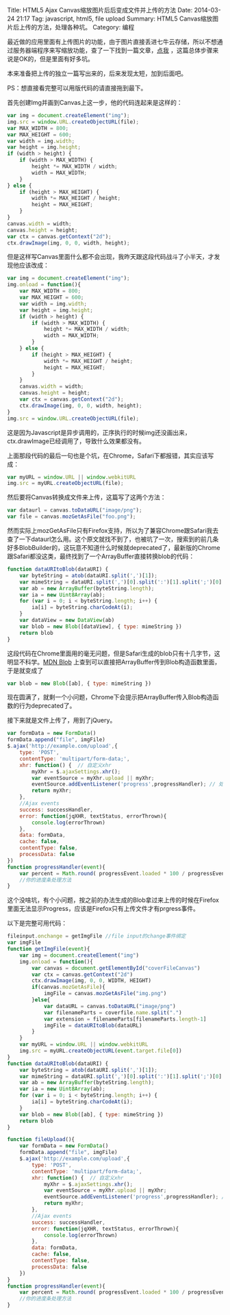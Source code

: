 Title: HTML5 Ajax Canvas缩放图片后后变成文件并上传的方法
Date: 2014-03-24 21:17
Tag: javascript, html5, file upload
Summary: HTML5 Canvas缩放图片后上传的方法，处理各种坑。
Category: 编程

最近做的应用里面有上传图片的功能，由于图片直接丢进七牛云存储，所以不想通过服务器端程序来写缩放功能，查了一下找到一篇文章，[点我](http://hacks.mozilla.org/2011/01/how-to-develop-a-html5-image-uploader/) ，这篇总体步骤来说是OK的，但是里面有好多坑。

本来准备把上传的独立一篇写出来的，后来发现太短，加到后面吧。

PS：想直接看完整可以用版代码的请直接拖到最下。

首先创建Img并画到Canvas上这一步，他的代码连起来是这样的：

``` javascript
var img = document.createElement("img");
img.src = window.URL.createObjectURL(file);
var MAX_WIDTH = 800;
var MAX_HEIGHT = 600;
var width = img.width;
var height = img.height;
if (width > height) {
    if (width > MAX_WIDTH) {
        height *= MAX_WIDTH / width;
        width = MAX_WIDTH;
    }
} else {
    if (height > MAX_HEIGHT) {
        width *= MAX_HEIGHT / height;
        height = MAX_HEIGHT;
    }
}
canvas.width = width;
canvas.height = height;
var ctx = canvas.getContext("2d");
ctx.drawImage(img, 0, 0, width, height);
```

但是这样写Canvas里面什么都不会出现，我昨天跟这段代码战斗了小半天，才发现他应该改成：

``` javascript
var img = document.createElement("img");
img.onload = function(){
	var MAX_WIDTH = 800;
	var MAX_HEIGHT = 600;
	var width = img.width;
	var height = img.height;
	if (width > height) {
  		if (width > MAX_WIDTH) {
    		height *= MAX_WIDTH / width;
    		width = MAX_WIDTH;
    	}
	} else {
  		if (height > MAX_HEIGHT) {
    		width *= MAX_HEIGHT / height;
    		height = MAX_HEIGHT;
    	}
	}
	canvas.width = width;
	canvas.height = height;
	var ctx = canvas.getContext("2d");
	ctx.drawImage(img, 0, 0, width, height);
}
img.src = window.URL.createObjectURL(file);
```

这是因为Javascript是异步调用的，正序执行的时候img还没画出来，ctx.drawImage已经调用了，导致什么效果都没有。

上面那段代码的最后一句也是个坑，在Chrome，Safari下都报错，其实应该写成：

``` javascript
var myURL = window.URL || window.webkitURL
img.src = myURL.createObjectURL(file);
```

然后要将Canvas转换成文件来上传，这篇写了这两个方法：

``` javascript
var dataurl = canvas.toDataURL("image/png");
var file = canvas.mozGetAsFile("foo.png");
```

然而实际上mozGetAsFile只有Firefox支持，所以为了兼容Chrome跟Safari我去查了一下dataurl怎么用。这个原文就找不到了，也被坑了一次，搜索到的前几条好多BlobBuilder的，这玩意不知道什么时候就deprecated了，最新版的Chrome跟Safari都没这类，最终找到了一个ArrayBuffer直接转换blob的代码：

``` javascript
function dataURItoBlob(dataURI) {
    var byteString = atob(dataURI.split(',')[1]);
    var mimeString = dataURI.split(',')[0].split(':')[1].split(';')[0]
    var ab = new ArrayBuffer(byteString.length);
    var ia = new Uint8Array(ab);
    for (var i = 0; i < byteString.length; i++) {
        ia[i] = byteString.charCodeAt(i);
    }
    var dataView = new DataView(ab)
    var blob = new Blob([dataView], { type: mimeString })
    return blob
}
```

这段代码在Chrome里面用的毫无问题，但是Safari生成的blob只有十几字节，这明显不科学。[MDN Blob](https://developer.mozilla.org/en-US/docs/Web/API/Blob?redirectlocale=en-US&redirectslug=DOM%2FBlob) 上查到可以直接把ArrayBuffer传到Blob构造函数里面，于是就变成了

``` javascript
var blob = new Blob([ab], { type: mimeString })
```

现在圆满了，就剩一个小问题，Chrome下会提示把ArrayBuffer传入Blob构造函数的行为deprecated了。

接下来就是文件上传了，用到了jQuery。

``` javascript
var formData = new FormData()
formData.append("file", imgFile)
$.ajax('http://example.com/upload',{
    type: 'POST',
    contentType: 'multipart/form-data;',
    xhr: function() {  // 自定义xhr
        myXhr = $.ajaxSettings.xhr();
        var eventSource = myXhr.upload || myXhr;
        eventSource.addEventListener('progress',progressHandler); // 处理上传进度，大文件的时候很有必要
        return myXhr;
    },
    //Ajax events
    success: successHandler,
    error: function(jqXHR, textStatus, errorThrown){
        console.log(errorThrown)
    },
    data: formData,
    cache: false,
    contentType: false,
    processData: false
})
function progressHandler(event){
    var percent = Math.round( progressEvent.loaded * 100 / progressEvent.total);
    //你的进度条处理方法
}
```

这个没啥坑，有个小问题，按之前的办法生成的Blob拿过来上传的时候在Firefox里面无法显示Progress，应该是Firefox只有上传文件才有prgress事件。

以下是完整可用代码：

``` javascript
fileinput.onchange = getImgFile //file input的change事件绑定
var imgFile
function getImgFile(event){
    var img = document.createElement("img")
    img.onload = function(){
        var canvas = document.getElementById("coverFileCanvas")
        var ctx = canvas.getContext("2d")
        ctx.drawImage(img, 0, 0, WIDTH, HEIGHT)
        if(canvas.mozGetAsFile){
            imgFile = canvas.mozGetAsFile("img.png")
        }else{
            var dataURL = canvas.toDataURL("image/png")
            var filenameParts = coverfile.name.split(".")
            var extension = filenameParts[filenameParts.length-1]
            imgFile = dataURItoBlob(dataURL)
        }
    }
    var myURL = window.URL || window.webkitURL
    img.src = myURL.createObjectURL(event.target.file[0])
}
function dataURItoBlob(dataURI) {
    var byteString = atob(dataURI.split(',')[1]);
    var mimeString = dataURI.split(',')[0].split(':')[1].split(';')[0]
    var ab = new ArrayBuffer(byteString.length);
    var ia = new Uint8Array(ab);
    for (var i = 0; i < byteString.length; i++) {
        ia[i] = byteString.charCodeAt(i);
    }
    var blob = new Blob([ab], { type: mimeString })
    return blob
}

function fileUpload(){
    var formData = new FormData()
    formData.append("file", imgFile)
    $.ajax('http://example.com/upload',{
        type: 'POST',
        contentType: 'multipart/form-data;',
        xhr: function() {  // 自定义xhr
            myXhr = $.ajaxSettings.xhr();
            var eventSource = myXhr.upload || myXhr;
            eventSource.addEventListener('progress',progressHandler); // 处理上传进度，大文件的时候很有必要
            return myXhr;
        },
        //Ajax events
        success: successHandler,
        error: function(jqXHR, textStatus, errorThrown){
            console.log(errorThrown)
        },
        data: formData,
        cache: false,
        contentType: false,
        processData: false
    })
}
function progressHandler(event){
    var percent = Math.round( progressEvent.loaded * 100 / progressEvent.total);
    //你的进度条处理方法
}
```
